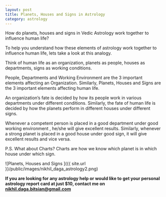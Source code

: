 ```yaml
---
layout: post
title: Planets, Houses and Signs in Astrology
category: astrology
---
```


How do planets, houses and signs in Vedic Astrology work together to influence human life?

To help you understand how these elements of astrology work together to influence human life,  lets take a look at this analogy.

Think of
human life as an organization,
planets as people,
houses as departments,
signs as working conditions.

People, Departments and  Working Environment are the 3 important elements affecting an Organization. Similarly, Planets, Houses and Signs are the 3 important elements affecting human life.

An organization’s fate is decided by how its people work in various departments under different conditions. Similarly, the fate of human life is decided by how the planets perform in different houses under different signs.

Whenever a competent person is placed in a good department under good working environment , he/she will give excellent results. Similarly, whenever a strong planet is placed in a good house under good sign, it will give excellent results  and vice versa.


P.S.
What about Charts?
Charts are how we know which planet is in which house under which sign.

![Planets, Houses and Signs ]({{ site.url }}/public/images/nikhil_daga_astrology2.png)

**If you are looking for any astrology help or would like to get your personal astrology report card at just $10, contact me on <nikhil.daga.bitsian@gmail.com>**
